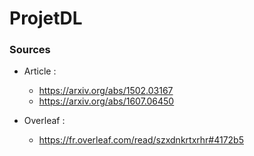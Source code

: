 # ProjetDL

### Sources
* Article :
  - https://arxiv.org/abs/1502.03167
  - https://arxiv.org/abs/1607.06450

* Overleaf :
  - https://fr.overleaf.com/read/szxdnkrtxrhr#4172b5
